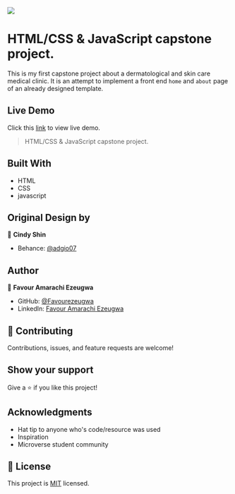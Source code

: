 ![](https://img.shields.io/badge/Microverse-blueviolet)

# HTML/CSS & JavaScript capstone project.

This is my first capstone project about a dermatological and skin care medical clinic. It is an attempt to implement a front end `home` and `about` page of an already designed template.

## Live Demo

Click this [link](https://favourezeugwa.github.io/Capstone_Project1/) to view live demo.

> HTML/CSS & JavaScript capstone project.

## Built With

- HTML
- CSS
- javascript

## Original Design by

👤 **Cindy Shin**

- Behance: [@adgio07](https://www.behance.net/adagio07)

## Author

👤 **Favour Amarachi Ezeugwa**

- GitHub: [@Favourezeugwa](https://github.com/Favourezeugwa)
- LinkedIn: [Favour Amarachi Ezeugwa](https://www.linkedin.com/in/favour-amarachi-ezeugwa-a5bb31149/)

## 🤝 Contributing

Contributions, issues, and feature requests are welcome!

## Show your support

Give a ⭐️ if you like this project!

## Acknowledgments

- Hat tip to anyone who's code/resource was used
- Inspiration
- Microverse student community

## 📝 License

This project is [MIT](./MIT.md) licensed.
